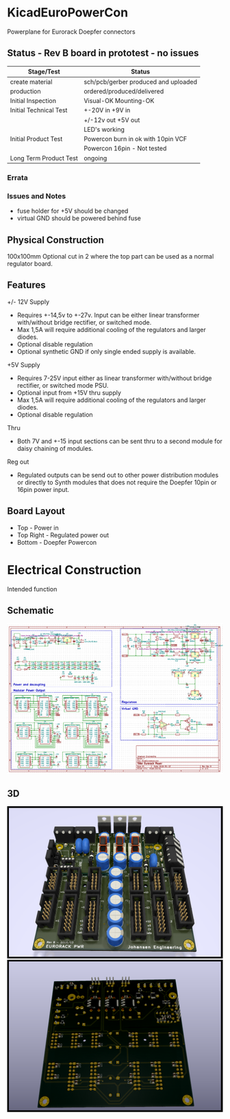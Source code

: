 # KicadEuroPowerCon
Powerplane for Eurorack Doepfer connectors

## Status - Rev B board in prototest - no issues
| Stage/Test  | Status |
| ------------- | ------------- |
| create material  | sch/pcb/gerber produced and uploaded  |
| production  | ordered/produced/delivered  |
| Initial Inspection | Visual-OK Mounting-OK |
| Initial Technical Test | +-20V in +9V in  
| | +/-12v out +5V out 
| | LED's working|
| Initial Product Test | Powercon burn in ok with 10pin VCF |
|  | Powercon 16pin - Not tested|
| Long Term Product Test | ongoing |

### Errata

### Issues and Notes
 * fuse holder for +5V should be changed
 * virtual GND should be powered behind fuse
 
## Physical Construction
100x100mm
Optional cut in 2 where the top part can be used as a normal regulator board.

## Features
+/- 12V Supply
 - Requires +-14,5v to +-27v. Input can be either linear transformer with/without bridge rectifier, or switched mode. 
 - Max 1,5A will require additional cooling of the regulators and larger diodes.
 - Optional disable regulation
 - Optional synthetic GND if only single ended supply is available.
 
+5V Supply
 - Requires 7-25V input either as linear transformer with/without bridge rectifier, or switched mode PSU.
 - Optional input from +15V thru supply 
 - Max 1,5A will require additional cooling of the regulators and larger diodes.
 - Optional disable regulation

Thru
 - Both 7V and +-15 input sections can be sent thru to a second module for daisy chaining of modules.

Reg out
 - Regulated outputs can be send out to other power distribution modules or directly to Synth modules that does not require the Doepfer 10pin or 16pin power input.
 
## Board Layout
- Top - Power in
- Top Right - Regulated power out
- Bottom - Doepfer Powercon

# Electrical Construction
Intended function

## Schematic
![](KicadEuropowerSchematic_RevB.png)
## 3D
![](KicadEuropower3D-RevB-Top1.png)
![](KicadEuropower3D-RevB-Bottom1.png)

